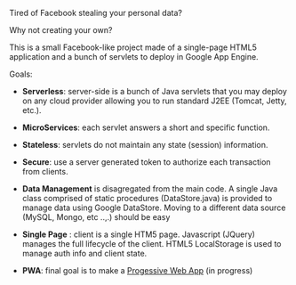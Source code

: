 Tired of Facebook stealing your personal data?

Why not creating your own?

This is a small Facebook-like project made of a single-page HTML5 application
and a bunch of servlets to deploy in Google App Engine.

Goals:

- **Serverless**: server-side is a bunch of Java servlets that you may deploy on any cloud provider allowing you to run standard J2EE (Tomcat, Jetty, etc.).

- **MicroServices**: each servlet answers a short and specific function.

- **Stateless**: servlets do not maintain any state (session) information.

- **Secure**: use a server generated token to authorize each transaction from clients.

- **Data Management** is disagregated from the main code. A single Java class comprised of static procedures (DataStore.java) is provided to manage data using Google DataStore. Moving to a different data source (MySQL, Mongo, etc ..,.) should be easy

- **Single Page** : client is a single HTM5 page. Javascript (JQuery) manages the full lifecycle of the client. HTML5 LocalStorage is used to manage auth info and client state.

- **PWA**: final goal is to make a [Progessive Web App](https://en.wikipedia.org/wiki/Progressive_Web_Apps)  (in progress)
